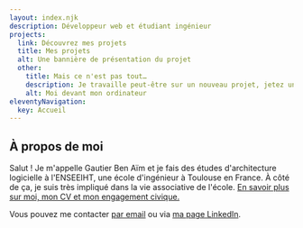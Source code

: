 ```yaml
---
layout: index.njk
description: Développeur web et étudiant ingénieur
projects:
  link: Découvrez mes projets
  title: Mes projets
  alt: Une bannière de présentation du projet
  other:
    title: Mais ce n'est pas tout…
    description: Je travaille peut-être sur un nouveau projet, jetez un œil sur mon GitHub !
    alt: Moi devant mon ordinateur
eleventyNavigation:
  key: Accueil
---
```


## À propos de moi

Salut ! Je m'appelle Gautier Ben Aïm et je fais des études d'architecture logicielle à l'ENSEEIHT, une école d'ingénieur à Toulouse en France. À côté de ça, je suis très impliqué dans la vie associative de l'école. [En savoir plus sur moi, mon CV et mon engagement civique.]({{'/about'|localizeurl}})

Vous pouvez me contacter [par email](mailto:) ou via [ma page LinkedIn](https://www.linkedin.com/in/gautier-ben-aim/).
